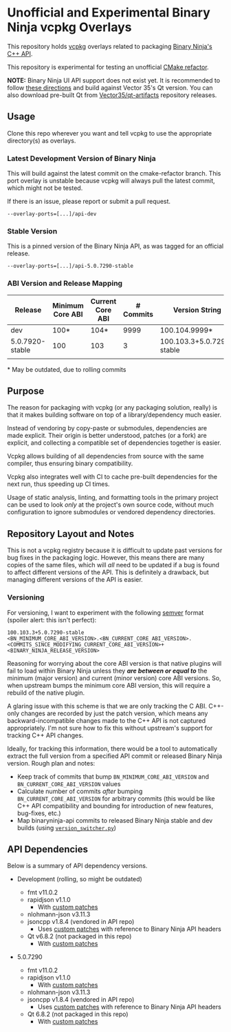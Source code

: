 # Unofficial and Experimental Binary Ninja vcpkg Overlays

This repository holds [vcpkg](https://github.com/microsoft/vcpkg) overlays related to packaging [Binary Ninja's C++ API](https://github.com/Vector35/binaryninja-api).

This repository is experimental for testing an unofficial [CMake refactor](https://github.com/ekilmer/binaryninja-api/tree/cmake-refactor).

**NOTE:** Binary Ninja UI API support does not exist yet. It is recommended to follow [these directions](https://docs.binary.ninja/dev/plugins.html#ui-plugins_1) and build against Vector 35's Qt version. You can also download pre-built Qt from [Vector35/qt-artifacts](https://github.com/Vector35/qt-artifacts/releases) repository releases.

## Usage

Clone this repo wherever you want and tell vcpkg to use the appropriate directory(s) as overlays.

### Latest Development Version of Binary Ninja

This will build against the latest commit on the cmake-refactor branch. This port overlay is unstable because vcpkg will always pull the latest commit, which might not be tested.

If there is an issue, please report or submit a pull request.

```text
--overlay-ports=[...]/api-dev
```

### Stable Version

This is a pinned version of the Binary Ninja API, as was tagged for an official release.

```text
--overlay-ports=[...]/api-5.0.7290-stable
```

### ABI Version and Release Mapping

| Release         | Minimum Core ABI | Current Core ABI | # Commits | Version String            |
|-----------------|------------------|------------------|-----------|---------------------------|
| dev             | 100*             | 104*             | 9999      | 100.104.9999*             |
| 5.0.7920-stable | 100              | 103              | 3         | 100.103.3+5.0.7290-stable |
|                 |                  |                  |           |                           |

\* May be outdated, due to rolling commits

## Purpose

The reason for packaging with vcpkg (or any packaging solution, really) is that it makes building software on top of a library/dependency much easier.

Instead of vendoring by copy-paste or submodules, dependencies are made explicit. Their origin is better understood, patches (or a fork) are explicit, and collecting a compatible set of dependencies together is easier.

Vcpkg allows building of all dependencies from source with the same compiler, thus ensuring binary compatibility.

Vcpkg also integrates well with CI to cache pre-built dependencies for the next run, thus speeding up CI times.

Usage of static analysis, linting, and formatting tools in the primary project can be used to look _only_ at the project's own source code, without much configuration to ignore submodules or vendored dependency directories.

## Repository Layout and Notes

This is not a vcpkg registry because it is difficult to update past versions for bug fixes in the packaging logic. However, this means there are many copies of the same files, which will _all_ need to be updated if a bug is found to affect different versions of the API. This is definitely a drawback, but managing different versions of the API is easier.

### Versioning

For versioning, I want to experiment with the following [semver](https://semver.org/) format (spoiler alert: this isn't perfect):

```text
100.103.3+5.0.7290-stable
<BN_MINIMUM_CORE_ABI_VERSION>.<BN_CURRENT_CORE_ABI_VERSION>.<COMMITS_SINCE_MODIFYING_CURRENT_CORE_ABI_VERSION>+<BINARY_NINJA_RELEASE_VERSION>
```

Reasoning for worrying about the core ABI version is that native plugins will fail to load within Binary Ninja unless they **_are between or equal to_** the minimum (major version) and current (minor version) core ABI versions. So, when upstream bumps the minimum core ABI version, this will require a rebuild of the native plugin.

A glaring issue with this scheme is that we are only tracking the C ABI. C++-only changes are recorded by just the patch version, which means any backward-incompatible changes made to the C++ API is not captured appropriately. I'm not sure how to fix this without upstream's support for tracking C++ API changes.

Ideally, for tracking this information, there would be a tool to automatically extract the full version from a specified API commit or released Binary Ninja version. Rough plan and notes:

- Keep track of commits that bump `BN_MINIMUM_CORE_ABI_VERSION` and `BN_CURRENT_CORE_ABI_VERSION` values
- Calculate number of commits _after_ bumping `BN_CURRENT_CORE_ABI_VERSION` for arbitrary commits (this would be like C++ API compatibility and bounding for introduction of new features, bug-fixes, etc.)
- Map binaryninja-api commits to released Binary Ninja stable and dev builds (using [`version_switcher.py`](https://github.com/Vector35/binaryninja-api/blob/dev/python/examples/version_switcher.py))

## API Dependencies

Below is a summary of API dependency versions.

- Development (rolling, so might be outdated)
  - fmt v11.0.2
  - rapidjson v1.1.0
    - With [custom patches](./api-dev/rapidjson/vector35.patch)
  - nlohmann-json v3.11.3
  - jsoncpp v1.8.4 (vendored in API repo)
    - Uses [custom patches](https://github.com/Vector35/binaryninja-api/tree/dev/json) with reference to Binary Ninja API headers
  - Qt v6.8.2 (not packaged in this repo)
    - With [custom patches](https://github.com/Vector35/qt-build/tree/11d911af3178fcf7df5810e01eee572fb3174d72)

- 5.0.7290
  - fmt v11.0.2
  - rapidjson v1.1.0
    - With [custom patches](./api-5.0/rapidjson/vector35.patch)
  - nlohmann-json v3.11.3
  - jsoncpp v1.8.4 (vendored in API repo)
    - Uses [custom patches](https://github.com/Vector35/binaryninja-api/tree/dev/json) with reference to Binary Ninja API headers
  - Qt 6.8.2 (not packaged in this repo)
    - With [custom patches](https://github.com/Vector35/qt-build/tree/11d911af3178fcf7df5810e01eee572fb3174d72)
